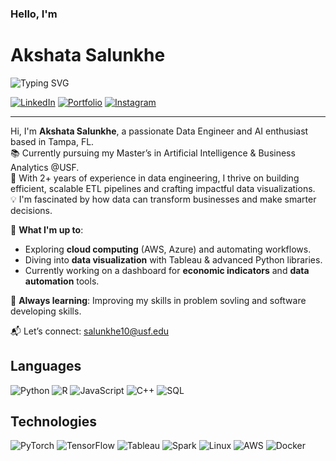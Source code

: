 ### Hello, I'm 

# Akshata Salunkhe

![Typing SVG](https://readme-typing-svg.demolab.com?font=Fira+Code&size=24&pause=1000&color=00F7B8&left=true&vCenter=true&width=500&lines=Welcome+to+my+GitHub!)

[![LinkedIn](https://img.shields.io/badge/LinkedIn-0A66C2?style=for-the-badge&logo=linkedin&logoColor=white)](https://www.linkedin.com/in/akshata-salunkhe/)
[![Portfolio](https://img.shields.io/badge/Portfolio-000000?style=for-the-badge&logo=About.me&logoColor=white)](https://akshatasalunkhe.github.io/Portfolio/)
[![Instagram](https://img.shields.io/badge/Instagram-E4405F?style=for-the-badge&logo=instagram&logoColor=white)](https://github.com/AkshataSalunkhe)

---

Hi, I'm **Akshata Salunkhe**, a passionate Data Engineer and AI enthusiast based in Tampa, FL.  
📚 Currently pursuing my Master’s in Artificial Intelligence & Business Analytics @USF.  
🚀 With 2+ years of experience in data engineering, I thrive on building efficient, scalable ETL pipelines and crafting impactful data visualizations.  
💡 I'm fascinated by how data can transform businesses and make smarter decisions.

🌱 **What I'm up to**:  
- Exploring **cloud computing** (AWS, Azure) and automating workflows.  
- Diving into **data visualization** with Tableau & advanced Python libraries.  
- Currently working on a dashboard for **economic indicators** and **data automation** tools.



🎯 **Always learning**: Improving my skills in problem sovling and software developing skills.  

📬 Let’s connect: salunkhe10@usf.edu 

## Languages
![Python](https://img.shields.io/badge/Python-black?style=for-the-badge&logo=python&logoColor=3776AB)
![R](https://img.shields.io/badge/R-black?style=for-the-badge&logo=r&logoColor=276DC3)
![JavaScript](https://img.shields.io/badge/JavaScript-black?style=for-the-badge&logo=javascript&logoColor=F7DF1E)
![C++](https://img.shields.io/badge/C%2B%2B-black?style=for-the-badge&logo=c%2B%2B&logoColor=00599C)
![SQL](https://img.shields.io/badge/SQL-black?style=for-the-badge&logo=postgresql&logoColor=4169E1)

## Technologies
![PyTorch](https://img.shields.io/badge/PyTorch-black?style=for-the-badge&logo=pytorch&logoColor=EE4C2C)
![TensorFlow](https://img.shields.io/badge/TensorFlow-black?style=for-the-badge&logo=tensorflow&logoColor=FF6F00)
![Tableau](https://img.shields.io/badge/Tableau-black?style=for-the-badge&logo=tableau&logoColor=E97627)
![Spark](https://img.shields.io/badge/Spark-black?style=for-the-badge&logo=apache-spark&logoColor=E25A1C)
![Linux](https://img.shields.io/badge/Linux-black?style=for-the-badge&logo=linux&logoColor=FCC624)
![AWS](https://img.shields.io/badge/AWS-black?style=for-the-badge&logo=amazon-aws&logoColor=FF9900)
![Docker](https://img.shields.io/badge/Docker-black?style=for-the-badge&logo=docker&logoColor=2496ED)





<!--
**AkshataSalunkhe/akshatasalunkhe** is a ✨ _special_ ✨ repository because its `README.md` (this file) appears on your GitHub profile.

Here are some ideas to get you started:

- 🔭 I’m currently working on ...
- 🌱 I’m currently learning ...
- 👯 I’m looking to collaborate on ...
- 🤔 I’m looking for help with ...
- 💬 Ask me about ...
- 📫 How to reach me: ...
- 😄 Pronouns: ...
- ⚡ Fun fact: ...
-->
